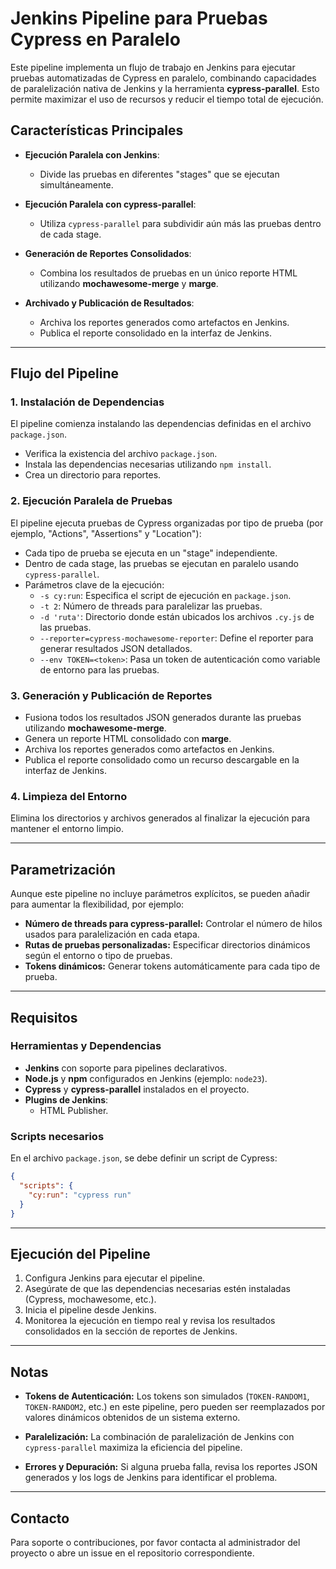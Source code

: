 # Jenkins Pipeline para Pruebas Cypress en Paralelo

Este pipeline implementa un flujo de trabajo en Jenkins para ejecutar pruebas automatizadas de Cypress en paralelo, combinando capacidades de paralelización nativa de Jenkins y la herramienta **cypress-parallel**. Esto permite maximizar el uso de recursos y reducir el tiempo total de ejecución.

## Características Principales

- **Ejecución Paralela con Jenkins**:
  - Divide las pruebas en diferentes "stages" que se ejecutan simultáneamente.

- **Ejecución Paralela con cypress-parallel**:
  - Utiliza `cypress-parallel` para subdividir aún más las pruebas dentro de cada stage.

- **Generación de Reportes Consolidados**:
  - Combina los resultados de pruebas en un único reporte HTML utilizando **mochawesome-merge** y **marge**.

- **Archivado y Publicación de Resultados**:
  - Archiva los reportes generados como artefactos en Jenkins.
  - Publica el reporte consolidado en la interfaz de Jenkins.

---

## Flujo del Pipeline

### 1. **Instalación de Dependencias**
El pipeline comienza instalando las dependencias definidas en el archivo `package.json`.

- Verifica la existencia del archivo `package.json`.
- Instala las dependencias necesarias utilizando `npm install`.
- Crea un directorio para reportes.

### 2. **Ejecución Paralela de Pruebas**
El pipeline ejecuta pruebas de Cypress organizadas por tipo de prueba (por ejemplo, "Actions", "Assertions" y "Location"):

- Cada tipo de prueba se ejecuta en un "stage" independiente.
- Dentro de cada stage, las pruebas se ejecutan en paralelo usando `cypress-parallel`.
- Parámetros clave de la ejecución:
  - `-s cy:run`: Especifica el script de ejecución en `package.json`.
  - `-t 2`: Número de threads para paralelizar las pruebas.
  - `-d 'ruta'`: Directorio donde están ubicados los archivos `.cy.js` de las pruebas.
  - `--reporter=cypress-mochawesome-reporter`: Define el reporter para generar resultados JSON detallados.
  - `--env TOKEN=<token>`: Pasa un token de autenticación como variable de entorno para las pruebas.

### 3. **Generación y Publicación de Reportes**

- Fusiona todos los resultados JSON generados durante las pruebas utilizando **mochawesome-merge**.
- Genera un reporte HTML consolidado con **marge**.
- Archiva los reportes generados como artefactos en Jenkins.
- Publica el reporte consolidado como un recurso descargable en la interfaz de Jenkins.

### 4. **Limpieza del Entorno**
Elimina los directorios y archivos generados al finalizar la ejecución para mantener el entorno limpio.

---

## Parametrización

Aunque este pipeline no incluye parámetros explícitos, se pueden añadir para aumentar la flexibilidad, por ejemplo:

- **Número de threads para cypress-parallel:** Controlar el número de hilos usados para paralelización en cada etapa.
- **Rutas de pruebas personalizadas:** Especificar directorios dinámicos según el entorno o tipo de pruebas.
- **Tokens dinámicos:** Generar tokens automáticamente para cada tipo de prueba.

---

## Requisitos

### Herramientas y Dependencias
- **Jenkins** con soporte para pipelines declarativos.
- **Node.js** y **npm** configurados en Jenkins (ejemplo: `node23`).
- **Cypress** y **cypress-parallel** instalados en el proyecto.
- **Plugins de Jenkins**:
  - HTML Publisher.

### Scripts necesarios
En el archivo `package.json`, se debe definir un script de Cypress:
```json
{
  "scripts": {
    "cy:run": "cypress run"
  }
}
```

---

## Ejecución del Pipeline

1. Configura Jenkins para ejecutar el pipeline.
2. Asegúrate de que las dependencias necesarias estén instaladas (Cypress, mochawesome, etc.).
3. Inicia el pipeline desde Jenkins.
4. Monitorea la ejecución en tiempo real y revisa los resultados consolidados en la sección de reportes de Jenkins.

---

## Notas

- **Tokens de Autenticación:**
  Los tokens son simulados (`TOKEN-RANDOM1`, `TOKEN-RANDOM2`, etc.) en este pipeline, pero pueden ser reemplazados por valores dinámicos obtenidos de un sistema externo.

- **Paralelización:**
  La combinación de paralelización de Jenkins con `cypress-parallel` maximiza la eficiencia del pipeline.

- **Errores y Depuración:**
  Si alguna prueba falla, revisa los reportes JSON generados y los logs de Jenkins para identificar el problema.

---

## Contacto
Para soporte o contribuciones, por favor contacta al administrador del proyecto o abre un issue en el repositorio correspondiente.

